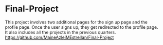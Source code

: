 # Final-Project
This project involves two additional pages for the sign up page and the profile page. Once the user signs up, they get redirected to the profile page. It also includes all the projects in the previous quarters.
https://github.com/MaineAzleiMEstrellan/Final-Project
